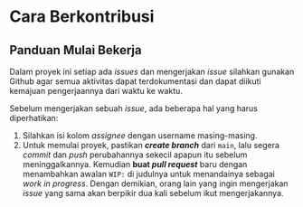 # Cara Berkontribusi

## Panduan Mulai Bekerja

Dalam proyek ini setiap ada _issues_ dan mengerjakan _issue_ silahkan gunakan Github agar semua aktivitas dapat terdokumentasi dan dapat diikuti kemajuan pengerjaannya dari waktu ke waktu.

Sebelum mengerjakan sebuah _issue_, ada beberapa hal yang harus diperhatikan:

1. Silahkan isi kolom *assignee* dengan username masing-masing.
2. Untuk memulai proyek, pastikan **_create branch_** dari `main`, lalu segera *commit* dan *push* perubahannya sekecil apapun itu sebelum meninggalkannya. Kemudian **buat _pull request_** baru dengan menambahkan awalan `WIP:` di judulnya untuk menandainya sebagai _work in progress_. Dengan demikian, orang lain yang ingin mengerjakan _issue_ yang sama akan berpikir dua kali sebelum ikut mengerjakannya.
